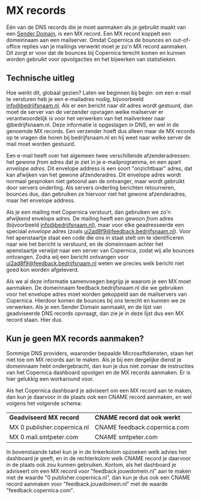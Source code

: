 # MX records

Eén van de DNS records die je moet aanmaken als je gebruikt maakt van een
[Sender Domain](sender-domains), is een MX record. Een MX record koppelt een
domeinnaam aan een mailserver. Omdat Copernica de bounces en out-of-office 
replies van je mailings verwerkt moet je zo'n MX record aanmaken. Dit zorgt er
voor dat de bounces bij Copernica terecht komen en kunnen worden gebruikt 
voor opvolgacties en het bijwerken van statistieken.


## Technische uitleg

Hoe werkt dit, globaal gezien? Laten we beginnen bij begin: om een e-mail
te versturen heb je een e-mailadres nodig, bijvoorbeeld info@bedrijfsnaam.nl. 
Als er een bericht naar dit adres wordt gestuurd, dan moet de server
van de verzender opvragen welke mailserver er verantwoordelijk is voor het 
verwerken van het mailverkeer naar @bedrijfsnaam.nl. Deze informatie is 
opgeslagen in DNS, en wel in de genoemde MX records. Een verzender hoeft dus 
alleen maar de MX records op te vragen die horen bij bedrijfsnaam.nl en hij 
weet naar welke server de mail moet worden gestuurd.

Een e-mail heeft over het algemeen twee verschillende afzenderadressen: het 
gewone *from* adres dat je ziet in je e-mailprogramma, en een apart *envelope 
adres*. Dit envelope address is een soort "onzichtbaar" adres, dat kan afwijken 
van het gewone afzenderadres. Dit envelope adres wordt normaal gesproken niet 
getoond aan de ontvanger, maar wordt gebruikt door servers onderling. Als 
servers onderling berichten retourneren, bounces dus, dan gebruiken ze hiervoor 
niet het gewone afzenderadres, maar het envelope address. 

Als je een mailing met Copernica verstuurt, dan gebruiken we zo'n afwijkend 
envelope adres. De mailing heeft een gewoon *from* adres (bijvoorbeeld
info@bedrijfsnaam.nl), maar voor elke geadresseerde een speciaal *envelope*
adres (zoals ui2ad8f9@feedback.bedrijfsnaam.nl). Voor het apenstaartje staat 
een code die ons in staat stelt om te identificeren naar wie het bericht is 
verstuurd, en de domeinnaam achter het apenstaartje verwijst naar een server
van Copernica, zodat wij alle bounces ontvangen. Zodra wij een bericht ontvangen
voor ui2ad8f9@feedback.bedrijfsnaam.nl weten we precies welk bericht niet
goed kon worden afgeleverd.

Als we al deze informatie samenvoegen begrijp je waarom je een MX moet aanmaken.
De domeinnaam feedback.bedrijfsnaam.nl die we gebruiken voor het envelope adres
moet worden gekoppeld aan de mailservers van Copernica. Hierdoor komen de bounces 
bij ons terecht en kunnen we ze verwerken. Als je een Sender Domain aanmaakt,
en de lijst van geadviseerde DNS records opvraagt, dan zie je in deze lijst
dus een MX record staan. Hier dus.


## Kun je geen MX records aanmaken?

Sommige DNS providers, waaronder bepaalde Microsoftdiensten, staan het niet toe 
om MX records aan te maken. Als je bij een dergelijke dienst je domeinnaam
hebt ondergebracht, dan kun je dus niet zomaar de instructies van het Copernica
dashboard opvolgen en de MX records aanmaken. Er is hier gelukkig een 
workaround voor.

Als het Copernica dashboard je adviseert om een MX record aan te maken, dan
kun je daarvoor in de plaats ook een CNAME record aanmaken, en wel volgens het
volgende schema:

<table>
    <tr>
        <td><strong>Geadviseerd MX record</strong></td>
        <td><strong>CNAME record dat ook werkt</strong></td>
    </tr>
    <tr>
        <td>MX 0 publisher.copernica.nl</td>
        <td>CNAME feedback.copernica.com</td>
    </tr>
    <tr>
        <td>MX 0 mail.smtpeter.com</td>
        <td>CNAME smtpeter.com</td>
    </tr>
</table>

In bovenstaande tabel kun je in de linkerkolom opzoeken welk advies het dashboard
je geeft, en in de rechterkolom welk CNAME record je daarvoor in de plaats ook
zou kunnen gebruiken. Kortom, als het dashboard je adviseert om een MX record 
voor "feedback.jouwdomein.nl" aan te maken met de waarde "0 publisher.copernica.nl",
dan kun je dus ook een CNAME record aanmaken voor "feedback.jouwdomein.nl" met
de waarde "feedback.copernica.com".


